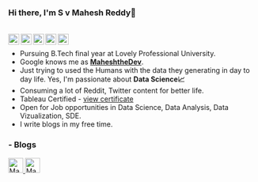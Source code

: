 ### Hi there, I'm S v Mahesh Reddy👋
<br />
<a href="https://twitter.com/maheshthedev">
  <img align="left" alt="Mahesh Sv| Twitter" width="22px" src="https://cdn.jsdelivr.net/npm/simple-icons@v3/icons/twitter.svg" />
</a>
<a href="https://www.linkedin.com/in/maheshthedev/">
  <img align="left" alt="Linkedin" width="22px" src="https://cdn.jsdelivr.net/npm/simple-icons@v3/icons/linkedin.svg" />
</a>
<a href="https://t.me/maheshthedev">
  <img align="left" alt="Telegram" width="22px" src="https://cdn.jsdelivr.net/npm/simple-icons@v3/icons/telegram.svg" />
</a>
<a href="https://www.instagram.com/maheshthedev/">
  <img align="left" alt="Instagram" width="22px" src="https://cdn.jsdelivr.net/npm/simple-icons@v3/icons/instagram.svg" />
</a>
<a href="https://www.reddit.com/maheshthedev/">
  <img align="left" alt=" Reddit" width="22px" src="https://cdn.jsdelivr.net/npm/simple-icons@v3/icons/reddit.svg" />
</a>
<br />


* Pursuing B.Tech final year at Lovely Professional University.
* Google knows me as [**MaheshtheDev**](https://www.google.com/search?q=maheshthedev). 
* Just trying to used the Humans with the data they generating in day to day life. Yes, I'm passionate about **Data Science📈**
* Consuming a lot of Reddit, Twitter content for better life.
* Tableau Certified - [view certificate](https://verify.skilljar.com/c/ct5qhpm9fqyc)
* Open for Job opportunities in Data Science, Data Analysis, Data Vizualization, SDE.
* I write blogs in my free time.
### - Blogs 
<a href="https://dev.to/maheshthedev">
  <img src="https://d2fltix0v2e0sb.cloudfront.net/dev-badge.svg" alt="Mahesh Sv's DEV Profile" height="30" width="30">
</a> 
<a href="https://medium.com/@maheshthedev">
  <img src="https://miro.medium.com/max/3150/1*6_fgYnisCa9V21mymySIvA.png" alt="Mahesh Sv's Medium Profile" height="30" width="30">
</a>

